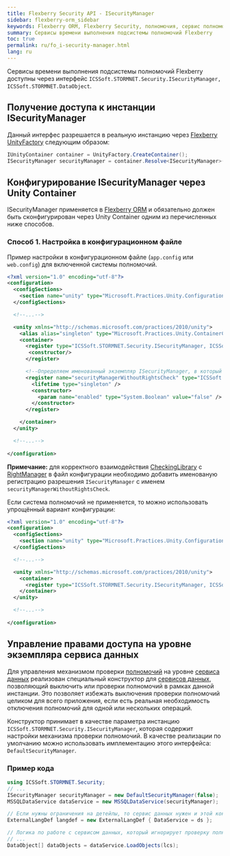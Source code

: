 ```yaml
---
title: Flexberry Security API - ISecurityManager
sidebar: flexberry-orm_sidebar
keywords: Flexberry ORM, Flexberry Security, полномочия, сервис полномочий
summary: Сервисы времени выполнения подсистемы полномочий Flexberry
toc: true
permalink: ru/fo_i-security-manager.html
lang: ru
---
```


Сервисы времени выполнения подсистемы полномочий Flexberry доступны через интерфейс `ICSSoft.STORMNET.Security.ISecurityManager, ICSSoft.STORMNET.DataObject`. 

## Получение доступа к инстанции ISecurityManager

Данный интерфес разрешается в реальную инстанцию через [Flexberry UnityFactory](fo_unity-factory.html) следующим образом:

```csharp
IUnityContainer container = UnityFactory.CreateContainer();
ISecurityManager securityManager = container.Resolve<ISecurityManager>();
```

## Конфигурирование ISecurityManager через Unity Container

ISecurityManager применяется в [Flexberry ORM](fo_flexberry-orm.html) и обязательно должен быть сконфигурирован через Unity Container одним из перечисленных ниже способов.

### Способ 1. Настройка в конфигурационном файле

Пример настройки в конфигурационном файле (`app.config` или `web.config`) для включенной системы полномочий.

```xml
<?xml version="1.0" encoding="utf-8"?>
<configuration>
  <configSections>
    <section name="unity" type="Microsoft.Practices.Unity.Configuration.UnityConfigurationSection, Microsoft.Practices.Unity.Configuration"/>
  </configSections>

  <!--...-->

  <unity xmlns="http://schemas.microsoft.com/practices/2010/unity">
    <alias alias="singleton" type="Microsoft.Practices.Unity.ContainerControlledLifetimeManager, Microsoft.Practices.Unity" />
    <container>
      <register type="ICSSoft.STORMNET.Security.ISecurityManager, ICSSoft.STORMNET.DataObject" mapTo="ICSSoft.STORMNET.Security.DefaultSecurityManager, ICSSoft.STORMNET.RightManager">
       <constructor/>
      </register>

      <!--Определяем именованный экземпляр ISecurityManager, в который записывается "new DefaultSecurityManager(false)".-->
      <register name="securityManagerWithoutRightsCheck" type="ICSSoft.STORMNET.Security.ISecurityManager, ICSSoft.STORMNET.DataObject" mapTo="ICSSoft.STORMNET.Security.DefaultSecurityManager, ICSSoft.STORMNET.RightManager">
        <lifetime type="singleton" />
        <constructor>
          <param name="enabled" type="System.Boolean" value="false" />
        </constructor>
      </register>

    </container>
  </unity>

  <!--...-->
	
</configuration>
```

**Примечание:** для корректного взаимодействия [CheckingLibrary](efs_security-legacy-services.html) с [RightManager](efs_right-manager.html) в файл конфигурации необходимо добавить именованую регистрацию разрешения `ISecurityManager` с именем `securityManagerWithoutRightsCheck`.

Если система полномочий не применяется, то можно использовать упрощённый вариант конфигурации:

```xml
<?xml version="1.0" encoding="utf-8"?>
<configuration>
  <configSections>
    <section name="unity" type="Microsoft.Practices.Unity.Configuration.UnityConfigurationSection, Microsoft.Practices.Unity.Configuration"/>
  </configSections>

  <!--...-->

  <unity xmlns="http://schemas.microsoft.com/practices/2010/unity">
    <container>
      <register type="ICSSoft.STORMNET.Security.ISecurityManager, ICSSoft.STORMNET.DataObject" mapTo="ICSSoft.STORMNET.Security.EmptySecurityManager, ICSSoft.STORMNET.DataObject" />
    </container>
  </unity>

  <!--...-->
	
</configuration>
```

## Управление правами доступа на уровне экземпляра сервиса данных

Для управления механизмом проверки [полномочий](efs_right-manager-module.html) на уровне [сервиса данных](fo_data-service.html) реализован специальный конструктор для [сервисов данных](fo_data-service.html), позволяющий выключить или проверки полномочий в рамках данной инстанции. Это позволяет избежать выключения проверки полномочий целиком для всего приложения, если есть реальная необходимость отключения полномочий для одной или нескольких операций.

Конструктор принимает в качестве параметра инстанцию `ICSSoft.STORMNET.Security.ISecurityManager`, которая содержит настройки механизма проверки полномочий. В качестве реализации по умолчанию можно использовать имплементацию этого интерфейса: `DefaultSecurityManager`.

### Пример кода

```csharp
using ICSSoft.STORMNET.Security;
// ...
ISecurityManager securityManager = new DefaultSecurityManager(false);
MSSQLDataService dataService = new MSSQLDataService(securityManager);

// Если нужны ограничения на детейлы, то сервис данных нужен и этой конструкции.
ExternalLangDef langdef = new ExternalLangDef { DataService = ds };

// Логика по работе с сервисом данных, который игнорирует проверку полномочий. 
// ...
DataObject[] dataObjects = dataService.LoadObjects(lcs);
```
